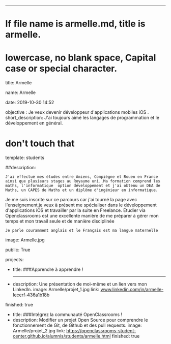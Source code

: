 ---
# If file name is armelle.md, title is armelle.
# lowercase, no blank space, Capital case or special character.
title: Armelle

name: Armelle

date: 2019-10-30 14:52

objective : Je veux devenir développeur d'applications mobiles iOS .
short_description: J'ai toujours aimé les langages de programmation et le développement en général.
# don't touch that
template: students

##description:

    J'ai effectué mes études entre Amiens, Compiègne et Rouen en France ainsi que plusieurs stages au Royaume uni..Ma formation comprend les maths, l'informatique  option développement et j'ai obtenu un DEA de Maths, un CAPES de Maths et un diplôme d'ingénieur en informatique.
    
  Je me suis inscrite sur ce parcours car j'ai tourné la page avec l'enseignement,je veux à présent me spécialiser dans le développement d'applications iOS et travailler par la suite en Freelance.  Etudier via Openclassrooms est une excellente manière de me préparer à gérer mon temps et mon travail seule et de manière disciplinée
    
    Je parle couramment anglais et le Français est ma langue maternelle 
    
image: Armelle.jpg

public: True

projects:

  - title: ###Apprendre à apprendre !
  - ****
    description: Une présentation de moi-même et un lien vers mon LinkedIn.
    image: Armelle/projet_1.jpg
    link: www.linkedin.com/in/armelle-lecerf-436a1b18b
    
   finished: true
  - title: ###Intégrez la communauté OpenClassrooms !
  - 
    description: Modifier un projet Open Source pour comprendre le fonctionnement de Git, de Github et des pull requests. 
    image: Armelle/projet_2.jpg
    link: https://openclassrooms-student-center.github.io/alumnis/students/armelle.html
    finished: true
  